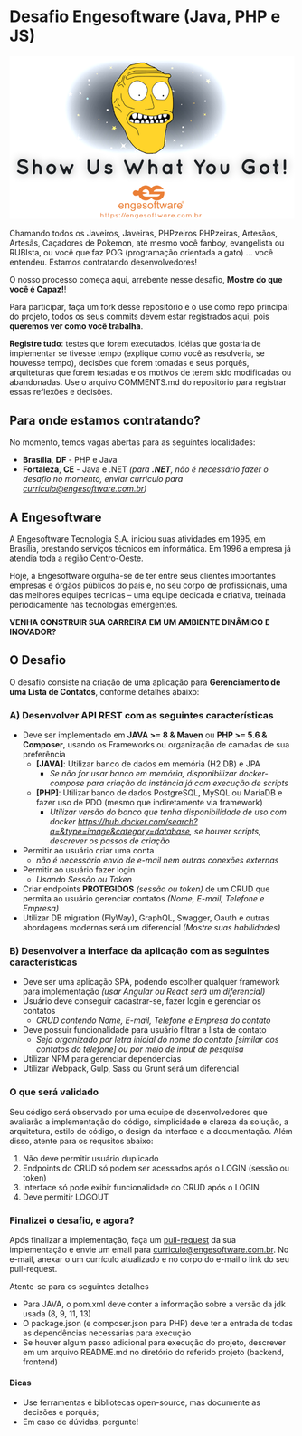 # Desafio Engesoftware (Java, PHP e JS)

![](desafio-engesoftware.png)

Chamando todos os Javeiros, Javeiras, PHPzeiros PHPzeiras, Artesãos, Artesãs,  Caçadores de Pokemon, até mesmo você fanboy, evangelista ou RUBIsta, ou você que faz POG (programação orientada a gato) ... você entendeu. Estamos contratando desenvolvedores! 

O nosso processo começa aqui, arrebente nesse desafio, **Mostre do que você é Capaz!**!

Para participar, faça um fork desse repositório e o use como repo principal do projeto, todos os seus commits devem estar registrados aqui, pois **queremos ver como você trabalha**.

**Registre tudo**: testes que forem executados, idéias que gostaria de implementar se tivesse tempo (explique como você as resolveria, se houvesse tempo), decisões que forem tomadas e seus porquês, arquiteturas que forem testadas e os motivos de terem sido modificadas ou abandonadas. Use o arquivo COMMENTS.md do repositório para registrar essas reflexões e decisões.


## Para onde estamos contratando?

No momento, temos vagas abertas para as seguintes localidades:

- **Brasília**, **DF** - PHP e Java
- **Fortaleza**, **CE** - Java e .NET *(para **.NET**, não é necessário fazer o desafio no momento, enviar curriculo para curriculo@engesoftware.com.br)*


## A Engesoftware

A Engesoftware Tecnologia S.A. iniciou suas atividades em 1995, em Brasília, prestando serviços técnicos em informática. Em 1996 a empresa já atendia toda a região Centro-Oeste. 

Hoje, a Engesoftware orgulha-se de ter entre seus clientes importantes empresas e órgãos públicos do país e, no seu corpo de profissionais, uma das melhores equipes técnicas – uma equipe dedicada e criativa, treinada periodicamente nas tecnologias emergentes.

**VENHA CONSTRUIR SUA CARREIRA EM UM AMBIENTE DINÂMICO E INOVADOR?**

## O Desafio

O desafio consiste na criação de uma aplicação para **Gerenciamento de uma Lista de Contatos**, conforme detalhes abaixo:


### A) Desenvolver API REST com as seguintes características
   - Deve ser implementado em **JAVA >= 8 & Maven** ou **PHP >= 5.6 & Composer**, usando os Frameworks ou organização de camadas de sua preferência
       - **[JAVA]**: Utilizar banco de dados em memória (H2 DB) e JPA
           - *Se não for usar banco em memória, disponibilizar docker-compose para criação da instância já com execução de scripts*
       - **[PHP]**: Utilizar banco de dados PostgreSQL, MySQL ou MariaDB e fazer uso de PDO (mesmo que indiretamente via framework)
           - *Utilizar versão do banco que tenha disponibilidade de uso com docker https://hub.docker.com/search?q=&type=image&category=database, se houver scripts, descrever os passos de criação* 
   - Permitir ao usuário criar uma conta
       - *não é necessário envio de e-mail nem outras conexões externas* 
   - Permitir ao usuário fazer login
       - *Usando Sessão ou Token*
   - Criar endpoints **PROTEGIDOS** *(sessão ou token)* de um CRUD que permita ao usuário gerenciar contatos *(Nome, E-mail, Telefone e Empresa)*
   - Utilizar DB migration (FlyWay), GraphQL, Swagger, Oauth e outras abordagens modernas será um diferencial *(Mostre suas habilidades)*
   
   
### B) Desenvolver a interface da aplicação com as seguintes características
   - Deve ser uma aplicação SPA, podendo escolher qualquer framework para implementação *(usar Angular ou React será um diferencial)*
   - Usuário deve conseguir cadastrar-se, fazer login e gerenciar os contatos
       - *CRUD contendo Nome, E-mail, Telefone e Empresa do contato* 
   - Deve possuir funcionalidade para usuário filtrar a lista de contato
       - *Seja organizado por letra inicial do nome do contato [similar aos contatos do telefone] ou por meio de input de pesquisa* 
   - Utilizar NPM para gerenciar dependencias
   - Utilizar Webpack, Gulp, Sass ou Grunt será um diferencial

### O que será validado

Seu código será observado por uma equipe de desenvolvedores que avaliarão a implementação do código, simplicidade e clareza da solução, a arquitetura, estilo de código, o design da interface e a documentação. Além disso, atente para os requsitos abaixo:

1. Não deve permitir usuário duplicado
2. Endpoints do CRUD só podem ser acessados após o LOGIN (sessão ou token)
3. Interface só pode exibir funcionalidade do CRUD após o LOGIN
4. Deve permitir LOGOUT 


### Finalizei o desafio, e agora?

Após finalizar a implementação, faça um [pull-request](https://help.github.com/en/github/collaborating-with-issues-and-pull-requests/creating-a-pull-request) da sua implementação e envie um email para curriculo@engesoftware.com.br. No e-mail, anexar o um currículo atualizado e no corpo do e-mail o link do seu pull-request.

Atente-se para os seguintes detalhes

- Para JAVA, o pom.xml deve conter a informação sobre a versão da jdk usada (8, 9, 11, 13)
- O package.json (e composer.json para PHP)  deve ter a entrada de todas as dependências necessárias para execução
- Se houver algum passo adicional para execução do projeto, descrever em um arquivo README.md no diretório do referido projeto (backend, frontend)


#### Dicas

- Use ferramentas e bibliotecas open-source, mas documente as decisões e  porquês;
- Em caso de dúvidas, pergunte!


